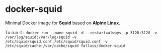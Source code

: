 # docker-squid

Minimal Docker image for **Squid** based on **Alpine Linux**.

To run it : `docker run --name squid -d --restart=always -p 3128:3128 -v /var/log/squid:/var/log/squid -v /etc/squid/squid.conf:/etc/squid/squid.conf -v /etc/squid/cache:/var/cache/squid fallais/docker-squid`